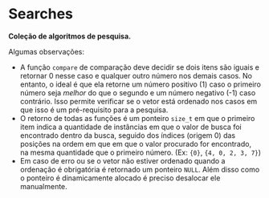 # Searches

**Coleção de algoritmos de pesquisa.**

Algumas observações:
- A função `compare` de comparação deve decidir se dois itens são iguais e retornar 0 nesse caso e qualquer outro número nos demais casos. No entanto, o ideal é que ela retorne um número positivo (1) caso o primeiro número seja *melhor* do que o segundo e um número negativo (-1) caso contrário. Isso permite verificar se o vetor está ordenado nos casos em que isso é um pré-requisito para a pesquisa.
- O retorno de todas as funções é um ponteiro `size_t` em que o primeiro item indica a quantidade de instâncias em que o valor de busca foi encontrado dentro da busca, seguido dos índices (origem 0) das posições na ordem em que em que o valor procurado for encontrado, na mesma quantidade que o primeiro número. (Ex: `{0}`, `{4, 0, 2, 3, 7}`)
- Em caso de erro ou se o vetor não estiver ordenado quando a ordenação é obrigatória é retornado um ponteiro `NULL`. Além disso como o ponteiro é dinamicamente alocado é preciso desalocar ele manualmente.